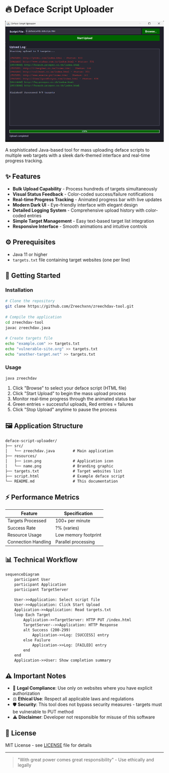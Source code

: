 
# 🔥 Deface Script Uploader

![Application Screenshot](https://github.com/Zreechxnn/Zreechxnn/blob/asset/zreechdav.png)

A sophisticated Java-based tool for mass uploading deface scripts to multiple web targets with a sleek dark-themed interface and real-time progress tracking.

## ✨ Features

- **Bulk Upload Capability** - Process hundreds of targets simultaneously
- **Visual Status Feedback** - Color-coded success/failure notifications
- **Real-time Progress Tracking** - Animated progress bar with live updates
- **Modern Dark UI** - Eye-friendly interface with elegant design
- **Detailed Logging System** - Comprehensive upload history with color-coded entries
- **Simple Target Management** - Easy text-based target list integration
- **Responsive Interface** - Smooth animations and intuitive controls

## ⚙️ Prerequisites

- Java 11 or higher
- `targets.txt` file containing target websites (one per line)

## 🚀 Getting Started

### Installation
```bash
# Clone the repository
git clone https://github.com/Zreechxnn/zreechdav-tool.git

# Compile the application
cd zreechdav-tool
javac zreechdav.java

# Create targets file
echo "example.com" >> targets.txt
echo "vulnerable-site.org" >> targets.txt
echo "another-target.net" >> targets.txt
```

### Usage
```bash
java zreechdav
```

1. Click "Browse" to select your deface script (HTML file)
2. Click "Start Upload" to begin the mass upload process
3. Monitor real-time progress through the animated status bar
4. Green entries = successful uploads, Red entries = failures
5. Click "Stop Upload" anytime to pause the process

## 🖼️ Application Structure

```
deface-script-uploader/
├── src/
│   └── zreechdav.java        # Main application
├── resources/
│   ├── icon.png              # Application icon
│   └── name.png              # Branding graphic
├── targets.txt               # Target websites list
├── script.html               # Example deface script
└── README.md                 # This documentation
```

## ⚡ Performance Metrics

| Feature               | Specification          |
|-----------------------|------------------------|
| Targets Processed     | 100+ per minute       |
| Success Rate          | ?% (varies)       |
| Resource Usage        | Low memory footprint  |
| Connection Handling   | Parallel processing   |

## 📊 Technical Workflow

```mermaid
sequenceDiagram
    participant User
    participant Application
    participant TargetServer
    
    User->>Application: Select script file
    User->>Application: Click Start Upload
    Application->>Application: Read targets.txt
    loop Each Target
        Application->>TargetServer: HTTP PUT /index.html
        TargetServer-->>Application: HTTP Response
        alt Success (200-299)
            Application->>Log: [SUCCESS] entry
        else Failure
            Application->>Log: [FAILED] entry
        end
    end
    Application->>User: Show completion summary
```

## ⚠️ Important Notes

- 🔐 **Legal Compliance**: Use only on websites where you have explicit authorization
- ⚖️ **Ethical Use**: Respect all applicable laws and regulations
- 🛡️ **Security**: This tool does not bypass security measures - targets must be vulnerable to PUT method
- ⚠️ **Disclaimer**: Developer not responsible for misuse of this software

## 📜 License

MIT License - see [LICENSE](LICENSE) file for details

---

> "With great power comes great responsibility" - Use ethically and legally
